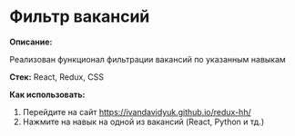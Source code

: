 # Фильтр вакансий

**Описание:**

Реализован функционал фильтрации вакансий по указанным навыкам

**Стек:** React, Redux, CSS

**Как использовать:**
1) Перейдите на сайт https://ivandavidyuk.github.io/redux-hh/
2) Нажмите на навык на одной из вакансий (React, Python и тд.)

